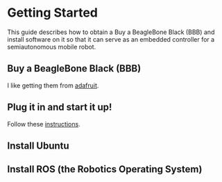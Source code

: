 # Getting Started

This guide describes how to obtain a Buy a BeagleBone Black (BBB) and install software on it so that it can serve as an embedded controller for a semiautonomous mobile robot.
 
## Buy a BeagleBone Black (BBB)
I like getting them from [adafruit](http://www.adafruit.com).

## Plug it in and start it up!
Follow these [instructions](./BeagleBoard.pdf).

## Install Ubuntu

## Install ROS (the Robotics Operating System)